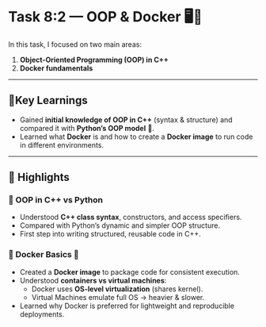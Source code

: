 # Task 8:2 — OOP & Docker 🖥️🐳  

In this task, I focused on two main areas:  
1. **Object-Oriented Programming (OOP) in C++**  
2. **Docker fundamentals**  

---

## 👥Key Learnings  
- Gained **initial knowledge of OOP in C++** (syntax & structure) and compared it with **Python’s OOP model** 🐍.  
- Learned what **Docker** is and how to create a **Docker image** to run code in different environments.  

---

## 🚀 Highlights  

### 🔹 OOP in C++ vs Python  
- Understood **C++ class syntax**, constructors, and access specifiers.  
- Compared with Python’s dynamic and simpler OOP structure.  
- First step into writing structured, reusable code in C++.  

### 🔹 Docker Basics 🐳  
- Created a **Docker image** to package code for consistent execution.  
- Understood **containers vs virtual machines**:  
  - Docker uses **OS-level virtualization** (shares kernel).  
  - Virtual Machines emulate full OS → heavier & slower.  
- Learned why Docker is preferred for lightweight and reproducible deployments.  
